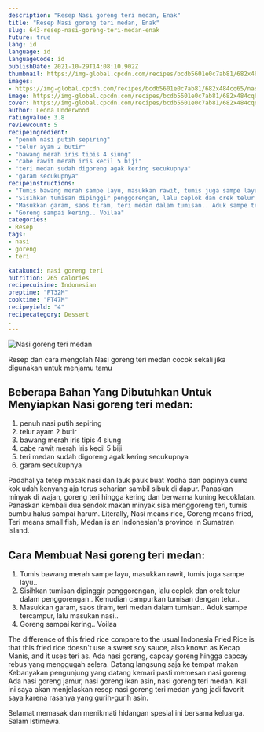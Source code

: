 ```yaml
---
description: "Resep Nasi goreng teri medan, Enak"
title: "Resep Nasi goreng teri medan, Enak"
slug: 643-resep-nasi-goreng-teri-medan-enak
future: true
lang: id
language: id
languageCode: id
publishDate: 2021-10-29T14:08:10.902Z 
thumbnail: https://img-global.cpcdn.com/recipes/bcdb5601e0c7ab81/682x484cq65/nasi-goreng-teri-medan-foto-resep-utama.png
images:
- https://img-global.cpcdn.com/recipes/bcdb5601e0c7ab81/682x484cq65/nasi-goreng-teri-medan-foto-resep-utama.png
image: https://img-global.cpcdn.com/recipes/bcdb5601e0c7ab81/682x484cq65/nasi-goreng-teri-medan-foto-resep-utama.png
cover: https://img-global.cpcdn.com/recipes/bcdb5601e0c7ab81/682x484cq65/nasi-goreng-teri-medan-foto-resep-utama.png
author: Leona Underwood
ratingvalue: 3.8
reviewcount: 5
recipeingredient:
- "penuh nasi putih sepiring"
- "telur ayam 2 butir"
- "bawang merah iris tipis 4 siung"
- "cabe rawit merah iris kecil 5 biji"
- "teri medan sudah digoreng agak kering secukupnya"
- "garam secukupnya"
recipeinstructions:
- "Tumis bawang merah sampe layu, masukkan rawit, tumis juga sampe layu.."
- "Sisihkan tumisan dipinggir penggorengan, lalu ceplok dan orek telur dalam penggorengan.. Kemudian campurkan tumisan dengan telur.."
- "Masukkan garam, saos tiram, teri medan dalam tumisan.. Aduk sampe tercampur, lalu masukan nasi.."
- "Goreng sampai kering.. Voilaa"
categories:
- Resep
tags:
- nasi
- goreng
- teri

katakunci: nasi goreng teri 
nutrition: 265 calories
recipecuisine: Indonesian
preptime: "PT32M"
cooktime: "PT47M"
recipeyield: "4"
recipecategory: Dessert
. 
---
```



![Nasi goreng teri medan](https://img-global.cpcdn.com/recipes/bcdb5601e0c7ab81/682x484cq65/nasi-goreng-teri-medan-foto-resep-utama.png)

Resep dan cara mengolah  Nasi goreng teri medan cocok sekali jika digunakan untuk menjamu tamu

<!--inarticleads1-->

## Beberapa Bahan Yang Dibutuhkan Untuk Menyiapkan Nasi goreng teri medan:

1. penuh nasi putih sepiring
1. telur ayam 2 butir
1. bawang merah iris tipis 4 siung
1. cabe rawit merah iris kecil 5 biji
1. teri medan sudah digoreng agak kering secukupnya
1. garam secukupnya

Padahal ya tetep masak nasi dan lauk pauk buat Yodha dan papinya.cuma kok udah kenyang aja terus seharian sambil sibuk di dapur. Panaskan minyak di wajan, goreng teri hingga kering dan berwarna kuning kecoklatan. Panaskan kembali dua sendok makan minyak sisa menggoreng teri, tumis bumbu halus sampai harum. Literally, Nasi means rice, Goreng means fried, Teri means small fish, Medan is an Indonesian&#39;s province in Sumatran island. 

<!--inarticleads2-->

## Cara Membuat Nasi goreng teri medan:

1. Tumis bawang merah sampe layu, masukkan rawit, tumis juga sampe layu..
1. Sisihkan tumisan dipinggir penggorengan, lalu ceplok dan orek telur dalam penggorengan.. Kemudian campurkan tumisan dengan telur..
1. Masukkan garam, saos tiram, teri medan dalam tumisan.. Aduk sampe tercampur, lalu masukan nasi..
1. Goreng sampai kering.. Voilaa


The difference of this fried rice compare to the usual Indonesia Fried Rice is that this fried rice doesn&#39;t use a sweet soy sauce, also known as Kecap Manis, and it uses teri as. Ada nasi goreng, capcay goreng hingga capcay rebus yang menggugah selera. Datang langsung saja ke tempat makan Kebanyakan pengunjung yang datang kemari pasti memesan nasi goreng. Ada nasi goreng jamur, nasi goreng ikan asin, nasi goreng teri medan. Kali ini saya akan menjelaskan resep nasi goreng teri medan yang jadi favorit saya karena rasanya yang gurih-gurih asin. 

Selamat memasak dan menikmati hidangan spesial ini bersama keluarga. Salam Istimewa.
